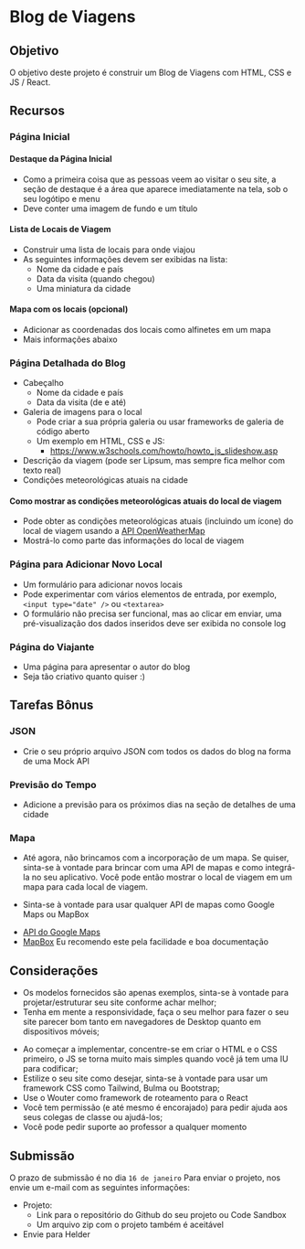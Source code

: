 # Blog de Viagens

## Objetivo
O objetivo deste projeto é construir um Blog de Viagens com HTML, CSS e JS / React.

## Recursos
### Página Inicial
#### Destaque da Página Inicial
- Como a primeira coisa que as pessoas veem ao visitar o seu site, a seção de destaque é a área que aparece imediatamente na tela, sob o seu logótipo e menu
- Deve conter uma imagem de fundo e um título
#### Lista de Locais de Viagem
- Construir uma lista de locais para onde viajou
- As seguintes informações devem ser exibidas na lista:
	- Nome da cidade e país
	- Data da visita (quando chegou)
	- Uma miniatura da cidade
#### Mapa com os locais (opcional)
- Adicionar as coordenadas dos locais como alfinetes em um mapa
- Mais informações abaixo

### Página Detalhada do Blog
- Cabeçalho
	- Nome da cidade e país
	- Data da visita (de e até)
- Galeria de imagens para o local
	- Pode criar a sua própria galeria ou usar frameworks de galeria de código aberto
	- Um exemplo em HTML, CSS e JS:
		- https://www.w3schools.com/howto/howto_js_slideshow.asp
- Descrição da viagem (pode ser Lipsum, mas sempre fica melhor com texto real)
- Condições meteorológicas atuais na cidade
#### Como mostrar as condições meteorológicas atuais do local de viagem
* Pode obter as condições meteorológicas atuais (incluindo um ícone) do local de viagem usando a [API OpenWeatherMap](https://openweathermap.org/api)
* Mostrá-lo como parte das informações do local de viagem

### Página para Adicionar Novo Local
- Um formulário para adicionar novos locais
- Pode experimentar com vários elementos de entrada, por exemplo, `<input type="date" />` ou `<textarea>`
- O formulário não precisa ser funcional, mas ao clicar em enviar, uma pré-visualização dos dados inseridos deve ser exibida no console log

### Página do Viajante
- Uma página para apresentar o autor do blog
- Seja tão criativo quanto quiser :)

## Tarefas Bônus
### JSON
* Crie o seu próprio arquivo JSON com todos os dados do blog na forma de uma Mock API

### Previsão do Tempo
* Adicione a previsão para os próximos dias na seção de detalhes de uma cidade

### Mapa
- Até agora, não brincamos com a incorporação de um mapa. Se quiser, sinta-se à vontade para brincar com uma API de mapas e como integrá-la no seu aplicativo. Você pode então mostrar o local de viagem em um mapa para cada local de viagem.
* Sinta-se à vontade para usar qualquer API de mapas como Google Maps ou MapBox
- [API do Google Maps](https://developers.google.com/maps/documentation/javascript/overview)
- [MapBox](https://www.mapbox.com) Eu recomendo este pela facilidade e boa documentação

## Considerações
* Os modelos fornecidos são apenas exemplos, sinta-se à vontade para projetar/estruturar seu site conforme achar melhor;
* Tenha em mente a responsividade, faça o seu melhor para fazer o seu site parecer bom tanto em navegadores de Desktop quanto em dispositivos móveis;
- Ao começar a implementar, concentre-se em criar o HTML e o CSS primeiro, o JS se torna muito mais simples quando você já tem uma IU para codificar;
- Estilize o seu site como desejar, sinta-se à vontade para usar um framework CSS como Tailwind, Bulma ou Bootstrap;
- Use o Wouter como framework de roteamento para o React
- Você tem permissão (e até mesmo é encorajado) para pedir ajuda aos seus colegas de classe ou ajudá-los;
- Você pode pedir suporte ao professor a qualquer momento

## Submissão
O prazo de submissão é no dia `16 de janeiro`
Para enviar o projeto, nos envie um e-mail com as seguintes informações:
- Projeto:
	* Link para o repositório do Github do seu projeto ou Code Sandbox
	* Um arquivo zip com o projeto também é aceitável
- Envie para Helder